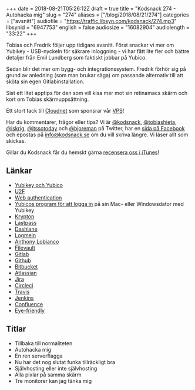 +++
date = 2018-08-21T05:26:12Z
draft = true
title = "Kodsnack 274 - Autohacka mig"
slug = "274"
aliases = ["/blog/2018/08/21/274"]
categories = ["avsnitt"]
audiofile = "https://traffic.libsyn.com/kodsnack/274.mp3"
libsynid = "6947753"
english = false
audiosize = "16082904"
audiolength = "33:22"
+++

Tobias och Fredrik följer upp tidigare avsnitt. Först snackar vi mer om Yubikey - USB-nyckeln för säkrare inloggning - vi har fått lite fler och bättre detaljer från Emil Lundberg som faktiskt jobbar på Yubico.

Sedan blir det mer om bygg- och integrationssystem. Fredrik förhör sig på grund av anledning (som man brukar säga) om passande alternativ till att sköta sin egen Gitlabinstallation.

Sist ett litet apptips för den som vill kisa mer mot sin retinamacs skärm och kort om Tobias skärmuppsättning.

Ett stort tack till [Cloudnet](http://www.cloudnet.se) som sponsrar vår [VPS](http://en.wikipedia.org/wiki/Virtual_private_server)!

Har du kommentarer, frågor eller tips? Vi är [@kodsnack](https://www.twitter.com/kodsnack), [@tobiashieta](https://www.twitter.com/tobiashieta), [@iskrig](https://www.twitter.com/iskrig), [@itssotoday](https://twitter.com/itssotoday) och [@bjoreman](https://www.twitter.com/bjoreman) på Twitter, har en [sida på Facebook](https://www.facebook.com/kodsnack) och epostas på [info@kodsnack.se](mailto:info@kodsnack.se) om du vill skriva längre. Vi läser allt som skickas.

Gillar du Kodsnack får du hemskt gärna [recensera oss i iTunes](http://itunes.apple.com/se/podcast/kodsnack/id561631498?l=en)!

## Länkar ##
* [Yubikey och Yubico](https://www.yubico.com/)
* [U2F](https://en.wikipedia.org/wiki/Universal_2nd_Factor)
* [Web authentication](https://developer.mozilla.org/en-US/docs/Web/API/Web_Authentication_API)
* [Yubicos program för att logga in](https://www.yubico.com/products/services-software/download/computer-logon-tools/) på sin Mac- eller Windowsdator med Yubikey
* [Krypton](https://krypt.co/)
* [Lastpass](https://www.lastpass.com/)
* [Dashlane](https://www.dashlane.com/)
* [Logmein](https://www.logmein.com/)
* [Anthony Lobianco](https://twitter.com/lobnco?lang=sv)
* [Filevault](https://en.wikipedia.org/wiki/FileVault)
* [Gitlab](https://en.wikipedia.org/wiki/GitLab)
* [Github](https://en.wikipedia.org/wiki/GitHub)
* [Bitbucket](https://en.wikipedia.org/wiki/Bitbucket)
* [Atlassian](https://en.wikipedia.org/wiki/Atlassian)
* [Jira](https://en.wikipedia.org/wiki/Jira_%28software%29)
* [Circleci](https://circleci.com/)
* [Travis](https://en.wikipedia.org/wiki/Travis_CI)
* [Jenkins](https://en.wikipedia.org/wiki/Jenkins_%28software%29)
* [Confluence](https://en.wikipedia.org/wiki/Confluence_%28software%29)
* [Eye-friendly](https://bjoreman.com/thoughts/eyeFriendly.html)

## Titlar ##
* Tillbaka till normaliteten
* Autohacka mig
* En ren serverflagga
* Nu har det nog slutat funka tillräckligt bra
* Självhosting eller inte självhosting
* Alla pixlar på samma skärm
* Tre monitorer kan jag tänka mig